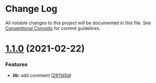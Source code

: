 # Change Log

All notable changes to this project will be documented in this file.
See [Conventional Commits](https://conventionalcommits.org) for commit guidelines.

# [1.1.0](https://github.com/uulwake/learn-lerna/compare/@company/commons@1.0.0...@company/commons@1.1.0) (2021-02-22)


### Features

* **lib:** add comment ([2911d5d](https://github.com/uulwake/learn-lerna/commit/2911d5d336bf676e284a62983a5731418bb0e13a))
